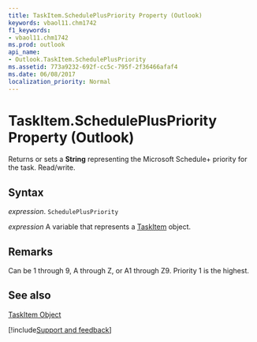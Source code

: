 ```yaml
---
title: TaskItem.SchedulePlusPriority Property (Outlook)
keywords: vbaol11.chm1742
f1_keywords:
- vbaol11.chm1742
ms.prod: outlook
api_name:
- Outlook.TaskItem.SchedulePlusPriority
ms.assetid: 773a9232-692f-cc5c-795f-2f36466afaf4
ms.date: 06/08/2017
localization_priority: Normal
---
```



# TaskItem.SchedulePlusPriority Property (Outlook)

Returns or sets a  **String** representing the Microsoft Schedule+ priority for the task. Read/write.


## Syntax

_expression_. `SchedulePlusPriority`

_expression_ A variable that represents a [TaskItem](./Outlook.TaskItem.md) object.


## Remarks

Can be 1 through 9, A through Z, or A1 through Z9. Priority 1 is the highest. 


## See also


[TaskItem Object](Outlook.TaskItem.md)

[!include[Support and feedback](~/includes/feedback-boilerplate.md)]